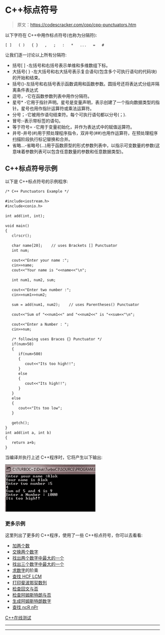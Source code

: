 # C++标点符号

> 原文：<https://codescracker.com/cpp/cpp-punctuators.htm>

以下字符在 C++中用作标点符号(也称为分隔符):

```
[ ]   ( )   { }   ,   ;   :   *   ...   =   #
```

让我们逐一讨论以上所有分隔符:

*   括号[ ] -左括号和右括号表示单维和多维数组下标。
*   大括号{ } -左大括号和右大括号表示复合语句(包含多个可执行语句的代码块)的开始和结束。
*   括号()-左括号和右括号表示函数调用和函数参数。圆括号还将表达式分组并隔离条件表达式
*   逗号，-它在函数参数列表中用作分隔符。
*   星号* -它用于指针声明。星号是变量声明，表示创建了一个指向数据类型的指针。星号也用作指针运算符或乘法运算符。
*   分号；-它被用作语句结束符。每个可执行语句都以分号(；).
*   冒号:-表示带标签的语句。
*   等于符号= -它用于变量初始化，并作为表达式中的赋值运算符。
*   井号-井号(#)用于预处理程序指令，双井号(##)也用作运算符，在预处理程序扫描阶段执行标记替换和合并。
*   省略...-省略号(...)用于函数原型的形式参数列表中，以指示可变数量的参数(这意味着参数列表可以包含任意数量的参数和任意数据类型)。

## C++标点符号示例

以下是 C++标点符号的示例程序:

```
/* C++ Punctuators Example */

#include<iostream.h>
#include<conio.h>

int add(int, int);

void main()
{
   clrscr();

   char name[20];    // uses Brackets [] Punctuator
   int num;

   cout<<"Enter your name :";
   cin>>name;
   cout<<"Your name is "<<name<<"\n";

   int num1, num2, sum;

   cout<<"Enter two number :";
   cin>>num1>>num2;

   sum = add(num1, num2);    // uses Parentheses() Punctuator

   cout<<"Sum of "<<num1<<" and "<<num2<<" is "<<sum<<"\n";

   cout<<"Enter a Number : ";
   cin>>num;

   /* following uses Braces {} Punctuator */
   if(num>50)
   {
      if(num>500)
      {
         cout<<"Its too high!!";
      }
      else
      {
         cout<<"Its high!!";
      }
   }
   else
   {
      cout<<"Its too low";
   }

   getch();
}
int add(int a, int b)
{
   return a+b;
}
```

当编译并执行上述 C++程序时，它将产生以下输出:

![c++ punctuators separators](img/64eb593828737469d7281ea93a6f78b8.png)

### 更多示例

这里列出了更多的 C++程序，使用了一些 C++标点符号，你可以去看看:

*   [加两个数](/cpp/program/cpp-program-add-two-numbers.htm)
*   [交换两个数字](/cpp/program/cpp-program-swap-two-numbers.htm)
*   [找出两个数字中最大的一个](/cpp/program/cpp-program-find-greatest-of-two-numbers.htm)
*   [找出三个数字中最大的一个](/cpp/program/cpp-program-find-greatest-of-three-numbers.htm)
*   [求数字](/cpp/program/cpp-program-find-factorial.htm)的阶乘
*   [查找 HCF LCM](/cpp/program/cpp-program-find-hcf-lcm.htm)
*   [打印斐波那契数列](/cpp/program/cpp-program-print-fabonacci-series.htm)
*   [检查回文与否](/cpp/program/cpp-program-palindrome-number.htm)
*   [检查阿姆斯特朗与否](/cpp/program/cpp-program-find-armstrong-number.htm)
*   [生成阿姆斯特朗数字](/cpp/program/cpp-program-generate-armstrong-number.htm)
*   [查找 ncR nPr](/cpp/program/cpp-program-find-ncr-npr.htm)

[C++在线测试](/exam/showtest.php?subid=3)

* * *

* * *